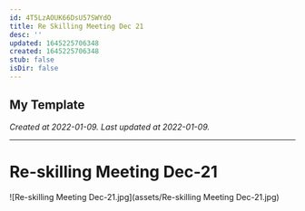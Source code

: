 ```yaml
---
id: 4T5LzAOUK66DsU57SWYdO
title: Re Skilling Meeting Dec 21
desc: ''
updated: 1645225706348
created: 1645225706348
stub: false
isDir: false
---
```

My Template
---

_Created at 2022-01-09._
_Last updated at 2022-01-09._




---

# Re-skilling Meeting Dec-21


![Re-skilling Meeting Dec-21.jpg](assets/Re-skilling Meeting Dec-21.jpg)

